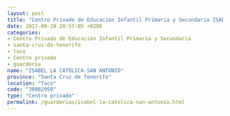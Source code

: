 ```yaml
---
layout: post
title: "Centro Privado de Educación Infantil Primaria y Secundaria ISABEL LA CATÓLICA-SAN ANTONIO"
date: 2017-09-20 20:57:05 +0200
categories:
- Centro Privado de Educación Infantil Primaria y Secundaria
- santa-cruz-de-tenerife
- taco
- Centro privado
- guarderia
name: "ISABEL LA CATÓLICA-SAN ANTONIO"
province: "Santa Cruz de Tenerife"
location: "Taco"
code: "38002958"
type: "Centro privado"
permalink: /guarderias/isabel-la-catolica-san-antonio.html
---
```

